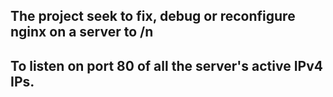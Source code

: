 ## The project seek to fix, debug or reconfigure nginx on a server to /n
## To listen on port 80 of all the server's active IPv4 IPs.
